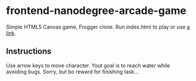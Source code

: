 # frontend-nanodegree-arcade-game

Simple HTML5 Canvas game, Frogger clone.
Run index.html to play or use [a link](http://oleges.github.io/frontend-nanodegree-arcade-game).

## Instructions

Use arrow keys to move character. Yout goal is to reach water while avoiding bugs.
Sorry, but bo reward for finishing task...
